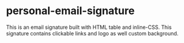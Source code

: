 # personal-email-signature

This is an email signature built with HTML table and inline-CSS.
This signature contains clickable links and logo as well custom background.
